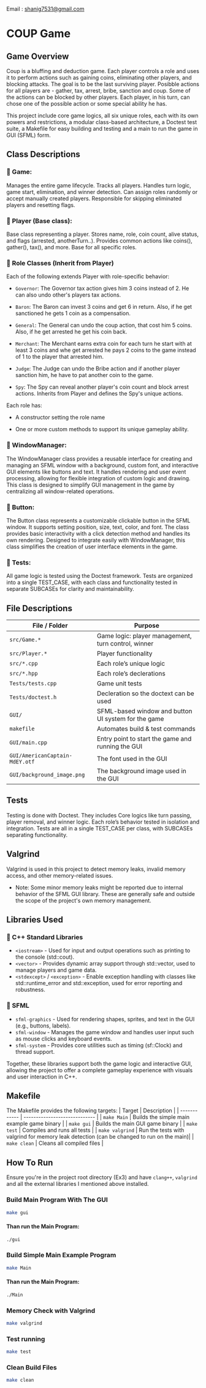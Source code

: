 Email : shanig7531@gmail.com

# COUP Game
## Game Overview

Coup is a bluffing and deduction game. Each player controls a role and uses it to perform actions such as gaining coins, eliminating other players, and blocking attacks. The goal is to be the last surviving player. Posibble actions for all players are - gather, tax, arrest, bribe, sanction and coup. Some of the actions can be blocked by other players. Each player, in his turn, can chose one of the possible action or some special ability he has.

This project include core game logics, all six unique roles, each with its own powers and restrictions, a modular class-based architecture, a Doctest test suite, a Makefile for easy building and testing and a main to run the game in GUI (SFML) form.

## Class Descriptions
### 🔹 Game:
Manages the entire game lifecycle.
Tracks all players.
Handles turn logic, game start, elimination, and winner detection.
Can assign roles randomly or accept manually created players.
Responsible for skipping eliminated players and resetting flags.

### 🔹 Player (Base class):

Base class representing a player.
Stores name, role, coin count, alive status, and flags (arrested, anotherTurn..).
Provides common actions like coins(), gather(), tax(), and more.
Base for all specific roles.

### 🔹 Role Classes (Inherit from Player)

Each of the following extends Player with role-specific behavior:

- `Governor`: The Governor tax action gives him 3 coins instead of 2. He can also undo other's players tax actions.

- `Baron`: The Baron can invest 3 coins and get 6 in return. Also, if he get sanctioned he gets 1 coin as a compensation.

- `General`: The General can undo the coup action, that cost him 5 coins. Also, if he get arrested he get his coin back.

- `Merchant`:  The Merchant earns extra coin for each turn he start with at least 3 coins and whe get arrested he pays 2 coins to the game instead of 1 to the player that arrested him.

- `Judge`: The Judge can undo the Bribe action and if another player sanction him, he have to pat another coin to the game.

- `Spy`: The Spy can reveal another player's coin count and block arrest actions. Inherits from Player and defines the Spy's unique actions. 

Each role has:

- A constructor setting the role name

- One or more custom methods to support its unique gameplay ability.

### 🔹 WindowManager:
The WindowManager class provides a reusable interface for creating and managing an SFML window with a background, custom font, and interactive GUI elements like buttons and text. It handles rendering and user event processing, allowing for flexible integration of custom logic and drawing. This class is designed to simplify GUI management in the game by centralizing all window-related operations.

### 🔹 Button:
The Button class represents a customizable clickable button in the SFML window. It supports setting position, size, text, color, and font. The class provides basic interactivity with a click detection method and handles its own rendering. Designed to integrate easily with WindowManager, this class simplifies the creation of user interface elements in the game.

### 🔹 Tests:
All game logic is tested using the Doctest framework. Tests are organized into a single TEST_CASE, with each class and functionality tested in separate SUBCASEs for clarity and maintainability.


## File Descriptions
| File / Folder          | Purpose                                             |
| ---------------------- | --------------------------------------------------- |
| `src/Game.*`           | Game logic: player management, turn control, winner |
| `src/Player.*`         | Player functionality                       |
| `src/*.cpp`      | Each role’s unique logic                            |
| `src/*.hpp`      | Each role’s declerations                          |
| `Tests/tests.cpp`  | Game unit tests                               |
| `Tests/doctest.h`  | Decleration so the doctext can be used                             |
| `GUI/`    | SFML-based window and button UI system for the game              |
| `makefile`             | Automates build & test commands                     |
| `GUI/main.cpp`             | Entry point to start the game and running the GUI   |
| `GUI/AmericanCaptain-MdEY.otf`             | The font used in the GUI   |
| `GUI/background_image.png`             | The background image used in the GUI   |

## Tests
Testing is done with Doctest. They includes Core logics like turn passing, player removal, and winner logic. Each role’s behavior tested in isolation and integration. Tests are all in a single TEST_CASE per class, with SUBCASEs separating functionality.

## Valgrind
Valgrind is used in this project to detect memory leaks, invalid memory access, and other memory-related issues.
- Note: Some minor memory leaks might be reported due to internal behavior of the SFML GUI library. These are generally safe and outside the scope of the project's own memory management.

## Libraries Used
### 🔹 C++ Standard Libraries
- `<iostream>` - Used for input and output operations such as printing to the console (std::cout).
- `<vector>` - Provides dynamic array support through std::vector, used to manage players and game data.
- `<stdexcept>` / `<exception>` - Enable exception handling with classes like std::runtime_error and std::exception, used for error reporting and robustness.
### 🔹 SFML
- `sfml-graphics` - Used for rendering shapes, sprites, and text in the GUI (e.g., buttons, labels).
- `sfml-window` - Manages the game window and handles user input such as mouse clicks and keyboard events.
- `sfml-system` - Provides core utilities such as timing (sf::Clock) and thread support.

Together, these libraries support both the game logic and interactive GUI, allowing the project to offer a complete gameplay experience with visuals and user interaction in C++.

## Makefile
The Makefile provides the following targets:
| Target       | Description                   |
| ------------ | ----------------------------- |
| `make Main`       | Builds the simple main example game binary   |
| `make gui`       | Builds the main GUI game binary   |
| `make test`  | Compiles and runs all tests   |
| `make valgrind`   | Run the tests with valgrind for memory leak detection (can be changed to run on the main)|
| `make clean` | Cleans all compiled files     |

## How To Run
Ensure you're in the project root directory (Ex3) and have `clang++`, `valgrind` and all the external libraries I mentioned above installed.

### Build Main Program With The GUI
```bash
make gui
```
#### Than run the Main Program:
```bash
./gui
```
### Build Simple Main Example Program
```bash
make Main
```
#### Than run the Main Program:
```bash
./Main
```

### Memory Check with Valgrind
```bash
make valgrind
```

### Test running
```bash
make test
```
### Clean Build Files
```bash
make clean
```
